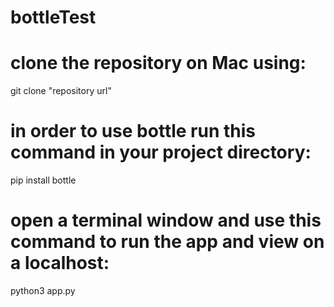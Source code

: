 # bottleTest

# clone the repository on Mac using:

git clone "repository url"

# in order to use bottle run this command in your project directory:
pip install bottle

# open a terminal window and use this command to run the app and view on a localhost:
python3 app.py


